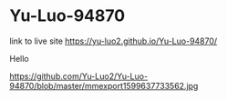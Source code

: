 # Yu-Luo-94870

link to live site https://yu-luo2.github.io/Yu-Luo-94870/

Hello

https://github.com/Yu-Luo2/Yu-Luo-94870/blob/master/mmexport1599637733562.jpg

